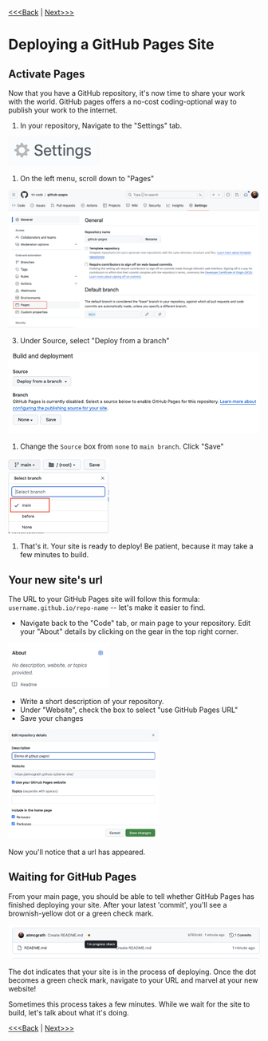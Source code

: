 [<<<Back](02-repo.md) | [Next>>>](04-how.md)

# Deploying a GitHub Pages Site


## Activate Pages

Now that you have a GitHub repository, it's now time to share your work with the world.  GitHub pages offers a no-cost coding-optional way to publish your work to the internet.   

1) In your repository, Navigate to the "Settings" tab. 
<img src="../static/settings.png" alt="settings button" height="10%">

1) On the left menu, scroll down to "Pages"
<img src="../static/pages-settings.png" alt="github pages">

3. Under Source, select "Deploy from a branch"

![deploy from a branch](../static/deploy-branch.png)

1) Change the `Source` box from `none` to `main branch`. Click "Save"
<img src="../static/select-branch.png" alt="set source" width="40%">

1) That's it. Your site is ready to deploy! Be patient, because it may take a few minutes to build.

## Your new site's url

The URL to your GitHub Pages site will follow this formula: `username.github.io/repo-name` -- let's make it easier to find.

- Navigate back to the "Code" tab, or main page to your repository. Edit your "About" details by clicking on the gear in the top right corner.

<img src="../static/edit-about.png" alt="edit about section" width="40%">

- Write a short description of your repository. 
- Under "Website", check the box to select "use GitHub Pages URL"
- Save your changes

<img src="../static/repo-details.png" alt="repository details" width="60%">

Now you'll notice that a url has appeared.

## Waiting for GitHub Pages

From your main page, you should be able to tell whether GitHub Pages has finished deploying your site.  After your latest 'commit', you'll see a brownish-yellow dot or a green check mark.

<img src="../static/progress-check.png" alt="view status of jekyll build">

The dot indicates that your site is in the process of deploying. Once the dot becomes a green check mark, navigate to your URL and marvel at your new website! 

Sometimes this process takes a few minutes. While we wait for the site to build, let's talk about what it's doing.

[<<<Back](02-repo.md) | [Next>>>](04-how.md)